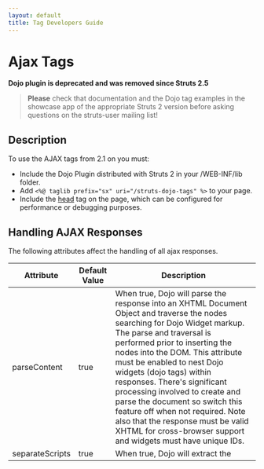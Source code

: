 ```yaml
---
layout: default
title: Tag Developers Guide
---
```


# Ajax Tags

**Dojo plugin is deprecated and was removed since Struts 2.5**


> **Please** check that documentation and the Dojo tag examples in the showcase app of the appropriate Struts 2 version 
> before asking questions on the struts-user mailing list!

## Description

To use the AJAX tags from 2.1 on you must:

- Include the Dojo Plugin distributed with Struts 2 in your /WEB-INF/lib folder.
- Add `<%@ taglib prefix="sx" uri="/struts-dojo-tags" %>` to your page.
- Include the [head](head-tag.html) tag on the page, which can be configured for performance or debugging purposes.

## Handling AJAX Responses

The following attributes affect the handling of all ajax responses.

|Attribute|Default Value|Description|
|---------|-------------|-----------|
|parseContent|true|When true, Dojo will parse the response into an XHTML Document Object and traverse the nodes searching for Dojo Widget markup.  The parse and traversal is performed prior to inserting the nodes into the DOM. This attribute must be enabled to nest Dojo widgets (dojo tags) within responses. There's significant processing involved to create and parse the document so switch this feature off when not required. Note also that the response must be valid XHTML for cross-browser support and widgets must have unique IDs.|
|separateScripts|true|When true, Dojo will extract the <script> tags from the response, concatenate the extracted code into one block, create a new Function whose body is the extracted code and immediately invoke the function. The invocation is performed after the DOM has been updated with the XHTML. The function is executed within the scope of the widget (that is, the  **this** variable points to the widget instance).\
\
When false, Dojo will extract the <script> tags from the response, concatenate the extracted code into one block and:\
\
\*in IE:  invoke window.execScript() on the code\
\
\*in other browsers: create a <script> node containing the code and insert that node into the DOM\
\
This invocation occurs after the DOM has been updated with the XHTML. Note that scripts may not be executed if it is not valid to create a <script> node in the DOM at the destination.|
|executeScripts|false|When true, Dojo will extract code from the <script> tags from the response and execute it based on the separateScripts value.\
\
When false, the XHTML response is inserted into the DOM and <script> nodes are ignored. |

> It's possible that the updated DOM will not include <script> nodes even though the inline code has been executed.

Ensure the response is XHTML-compliant (including, for example, thead and tbody tags in tables).

If you intend to run inline javascript:

- Ensure the  javascript can be concatenated and executed in one block,
- set executeScripts=true,
- set separateScripts=true (the reliable option)

## Topics

Most of the AJAX tags use Dojo topics for event notification and communication between them, to learn about topics visit 
[Dojo's documentation](http://dojotoolkit.org/book/dojo-book-0-4/part-5-connecting-pieces/event-system/topics)

## Examples

Examples can be found on the documentation for each tag in the [UI Tag Reference](ui-tag-reference.html) page, 
for additional examples see [Ajax and JavaScript Recipes](ajax-and-javascript-recipes.html) and the Showcase application 
distributed with Struts 2.

## Tags

- [a](dojo-href-tag.html)
- [autocompleter](dojo-autocompleter-tag.html)
- [bind](dojo-bind-tag.html)
- [datetimepicker](dojo-datetimepicker-tag.html)
- [div](dojo-div-tag.html)
- [head](dojo-head-tag.html)
- [submit](dojo-submit-tag.html)
- [tabbedpanel](dojo-tabbedpanel-tag.html) 
- [textarea](dojo-textarea-tag.html)
- [tree](dojo-tree-tag.html)
- [treenode](dojo-treenode-tag.html)
